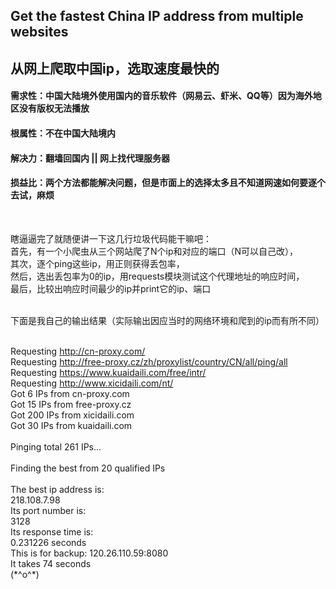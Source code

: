 ## Get the fastest China IP address from multiple websites
## 从网上爬取中国ip，选取速度最快的

#### 需求性：中国大陆境外使用国内的音乐软件（网易云、虾米、QQ等）因为海外地区没有版权无法播放
#### 根属性：不在中国大陆境内
#### 解决力：翻墙回国内 || 网上找代理服务器
#### 损益比：两个方法都能解决问题，但是市面上的选择太多且不知道网速如何要逐个去试，麻烦
<br>

瞎逼逼完了就随便讲一下这几行垃圾代码能干嘛吧：<br>
首先，有一个小爬虫从三个网站爬了N个ip和对应的端口（N可以自己改），<br>
其次，逐个ping这些ip，用正则获得丢包率，<br>
然后，选出丢包率为0的ip，用requests模块测试这个代理地址的响应时间，<br>
最后，比较出响应时间最少的ip并print它的ip、端口<br>

<br>
下面是我自己的输出结果（实际输出因应当时的网络环境和爬到的ip而有所不同）<br>
    

Requesting http://cn-proxy.com/<br>
Requesting http://free-proxy.cz/zh/proxylist/country/CN/all/ping/all<br>
Requesting https://www.kuaidaili.com/free/intr/<br>
Requesting http://www.xicidaili.com/nt/<br>
Got 6 IPs from cn-proxy.com<br>
Got 15 IPs from free-proxy.cz<br>
Got 200 IPs from xicidaili.com<br>
Got 30 IPs from kuaidaili.com<br>
<br>
Pinging total 261 IPs...<br>
<br>
Finding the best from 20 qualified IPs<br>
<br>
The best ip address is: <br>
218.108.7.98<br>
Its port number is: <br>
3128<br>
Its response time is: <br>
0.231226 seconds<br>
This is for backup: 120.26.110.59:8080<br>
It takes 74 seconds<br>
(\*^o^\*)

